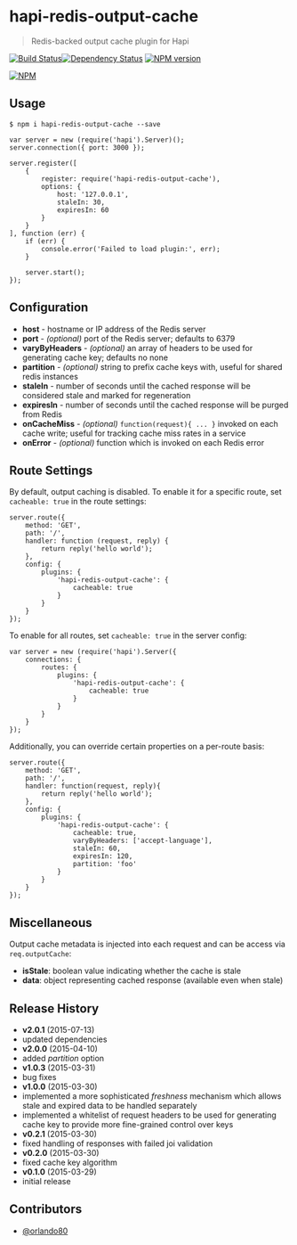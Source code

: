 # hapi-redis-output-cache
> Redis-backed output cache plugin for Hapi

[![Build Status](https://semaphoreci.com/api/v1/projects/4d44ffcd-8cdb-4ecf-bcf2-afd9a14bbeff/385104/badge.svg)](https://semaphoreci.com/ArnoldZokas/hapi-redis-output-cache)[![Dependency Status](https://david-dm.org/ArnoldZokas/hapi-redis-output-cache.svg)](https://david-dm.org/ArnoldZokas/hapi-redis-output-cache) [![NPM version](https://badge.fury.io/js/hapi-redis-output-cache.svg)](http://badge.fury.io/js/hapi-redis-output-cache)

[![NPM](https://nodei.co/npm/hapi-redis-output-cache.png?downloads=true&stars=true)](https://nodei.co/npm/hapi-redis-output-cache)

## Usage
```
$ npm i hapi-redis-output-cache --save
```

```
var server = new (require('hapi').Server)();
server.connection({ port: 3000 });

server.register([
    {
        register: require('hapi-redis-output-cache'),
        options: {
            host: '127.0.0.1',
            staleIn: 30,
            expiresIn: 60
        }
    }
], function (err) {
    if (err) {
        console.error('Failed to load plugin:', err);
    }

    server.start();
});
```

## Configuration
- **host** - hostname or IP address of the Redis server
- **port** - *(optional)* port of the Redis server; defaults to 6379
- **varyByHeaders** - *(optional)* an array of headers to be used for generating cache key; defaults no none
- **partition** - *(optional)* string to prefix cache keys with, useful for shared redis instances
- **staleIn** - number of seconds until the cached response will be considered stale and marked for regeneration
- **expiresIn** - number of seconds until the cached response will be purged from Redis
- **onCacheMiss** - *(optional)* `function(request){ ... }` invoked on each cache write; useful for tracking cache miss rates in a service
- **onError** - *(optional)* function which is invoked on each Redis error

## Route Settings

By default, output caching is disabled. To enable it for a specific route, set `cacheable: true` in the route settings:

```
server.route({
    method: 'GET',
    path: '/',
    handler: function (request, reply) {
        return reply('hello world');
    },
    config: {
        plugins: {
            'hapi-redis-output-cache': {
                cacheable: true
            }
        }
    }
});
```

To enable for all routes, set `cacheable: true` in the server config:

```
var server = new (require('hapi').Server({
    connections: {
        routes: {
            plugins: {
                'hapi-redis-output-cache': {
                    cacheable: true
                }
            }
        }
    }
});
````

Additionally, you can override certain properties on a per-route basis:
```
server.route({
    method: 'GET',
    path: '/',
    handler: function(request, reply){
        return reply('hello world');
    },
    config: {
        plugins: {
            'hapi-redis-output-cache': {
                cacheable: true,
                varyByHeaders: ['accept-language'],
                staleIn: 60,
                expiresIn: 120,
                partition: 'foo'
            }
        }
    }
});
```

## Miscellaneous
Output cache metadata is injected into each request and can be access via `req.outputCache`:
- **isStale**: boolean value indicating whether the cache is stale
- **data**: object representing cached response (available even when stale)

## Release History
- **v2.0.1** (2015-07-13)
 - updated dependencies
- **v2.0.0** (2015-04-10)
 - added *partition* option
- **v1.0.3** (2015-03-31)
 - bug fixes
- **v1.0.0** (2015-03-30)
 - implemented a more sophisticated *freshness* mechanism which allows stale and expired data to be handled separately
 - implemented a whitelist of request headers to be used for generating cache key to provide more fine-grained control over keys
- **v0.2.1** (2015-03-30)
 - fixed handling of responses with failed joi validation
- **v0.2.0** (2015-03-30)
 - fixed cache key algorithm
- **v0.1.0** (2015-03-29)
 - initial release

## Contributors
* [@orlando80](https://github.com/orlando80)
